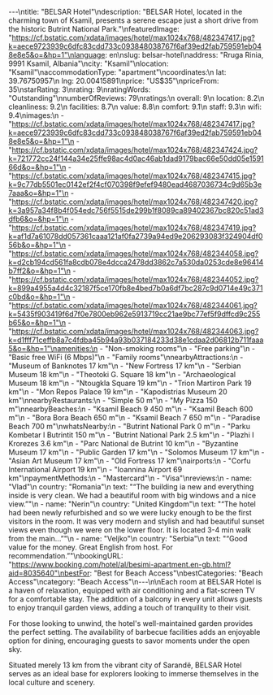 ---\ntitle: "BELSAR Hotel"\ndescription: "BELSAR Hotel, located in the charming town of Ksamil, presents a serene escape just a short drive from the historic Butrint National Park."\nfeaturedImage: "https://cf.bstatic.com/xdata/images/hotel/max1024x768/482347417.jpg?k=aece9723939c6dfc83cdd733c093848038767f6af39ed2fab759591eb048e8e5&o=&hp=1"\nlanguage: en\nslug: belsar-hotel\naddress: "Rruga Rinia, 9991 Ksamil, Albania"\ncity: "Ksamil"\nlocation: "Ksamil"\naccommodationType: "apartment"\ncoordinates:\n  lat: 39.76750957\n  lng: 20.00415891\nprice: "US$35"\npriceFrom: 35\nstarRating: 3\nrating: 9\nratingWords: "Outstanding"\nnumberOfReviews: 79\nratings:\n  overall: 9\n  location: 8.2\n  cleanliness: 9.2\n  facilities: 8.7\n  value: 8.8\n  comfort: 9.1\n  staff: 9.3\n  wifi: 9.4\nimages:\n  - "https://cf.bstatic.com/xdata/images/hotel/max1024x768/482347417.jpg?k=aece9723939c6dfc83cdd733c093848038767f6af39ed2fab759591eb048e8e5&o=&hp=1"\n  - "https://cf.bstatic.com/xdata/images/hotel/max1024x768/482347424.jpg?k=721772cc24f144a34e25ffe98ac4d0ac46ab1dad9179bac66e50dd05e159166d&o=&hp=1"\n  - "https://cf.bstatic.com/xdata/images/hotel/max1024x768/482347415.jpg?k=9c77db5501ec0142ef2f4cf070398f9efef9480ead4687036734c9d65b3e7aaa&o=&hp=1"\n  - "https://cf.bstatic.com/xdata/images/hotel/max1024x768/482347420.jpg?k=3a957a34f8b4f054edc756f5515de299b1f8089ca89402367bc820c51ad3dfb6&o=&hp=1"\n  - "https://cf.bstatic.com/xdata/images/hotel/max1024x768/482347419.jpg?k=af1d7a61078dd057361caaa121af0fa2739a94ed9e206293083f324904df056b&o=&hp=1"\n  - "https://cf.bstatic.com/xdata/images/hotel/max1024x768/482344058.jpg?k=d2cb194cd561fa8cdb078e4dcca2478dd3862c7a530da0253cde8e96414b7ff2&o=&hp=1"\n  - "https://cf.bstatic.com/xdata/images/hotel/max1024x768/482344052.jpg?k=899a4955a4d4c32187f5ce170fb8e4bed7b0a6df7bc287c9d0714e49c371c0bd&o=&hp=1"\n  - "https://cf.bstatic.com/xdata/images/hotel/max1024x768/482344061.jpg?k=5435f903419f6d7f0e7800eb962e5913719cc21ae9bc77ef5f9dffcd9c255b65&o=&hp=1"\n  - "https://cf.bstatic.com/xdata/images/hotel/max1024x768/482344063.jpg?k=d1fff71ceffb8a7c4fdba45b94a93b037184233d38e1cdaa2d06812b711faaa5&o=&hp=1"\namenities:\n  - "Non-smoking rooms"\n  - "Free parking"\n  - "Basic free WiFi (6 Mbps)"\n  - "Family rooms"\nnearbyAttractions:\n  - "Museum of Banknotes 17 km"\n  - "New Fortress 17 km"\n  - "Serbian Museum 18 km"\n  - "Theotoki G. Square 18 km"\n  - "Archaeological Museum 18 km"\n  - "Ntougkla Square 19 km"\n  - "Trion Martiron Park 19 km"\n  - "Mon Repos Palace 19 km"\n  - "Kapodistrias Museum 20 km"\nnearbyRestaurants:\n  - "Simple 50 m"\n  - "My Pizza 150 m"\nnearbyBeaches:\n  - "Ksamil Beach 9 450 m"\n  - "Ksamil Beach 600 m"\n  - "Bora Bora Beach 650 m"\n  - "Ksamil Beach 7 650 m"\n  - "Paradise Beach 700 m"\nwhatsNearby:\n  - "Butrint National Park 0 m"\n  - "Parku Kombetar I Butrintit 150 m"\n  - "Butrint National Park 2.5 km"\n  - "Plazhi I Krorezes 3.6 km"\n  - "Parc National de Butrint 10 km"\n  - "Byzantine Museum 17 km"\n  - "Public Garden 17 km"\n  - "Solomos Museum 17 km"\n  - "Asian Art Museum 17 km"\n  - "Old Fortress 17 km"\nairports:\n  - "Corfu International Airport 19 km"\n  - "Ioannina Airport 69 km"\npaymentMethods:\n  - "Mastercard"\n  - "Visa"\nreviews:\n  - name: "Vlad"\n    country: "Romania"\n    text: "“The building ia new and everything inside is very clean. We had a beautiful room with big windows and a nice view.”"\n  - name: "Nerin"\n    country: "United Kingdom"\n    text: "“The hotel had been newly refurbished and so we were lucky enough to be the first visitors in the room. It was very modern and stylish and had beautiful sunset views even though we were on the lower floor. It is located 3-4 min walk from the main...”"\n  - name: "Veljko"\n    country: "Serbia"\n    text: "“Good value for the money. Great English from host. For recommendation.”"\nbookingURL: "https://www.booking.com/hotel/al/besimi-apartment.en-gb.html?aid=8035640"\nbestFor: "Best for Beach Access"\nbestCategories: "Beach Access"\ncategory: "Beach Access"\n---\n\nEach room at BELSAR Hotel is a haven of relaxation, equipped with air conditioning and a flat-screen TV for a comfortable stay. The addition of a balcony in every unit allows guests to enjoy tranquil garden views, adding a touch of tranquility to their visit.

For those looking to unwind, the hotel's well-maintained garden provides the perfect setting. The availability of barbecue facilities adds an enjoyable option for dining, encouraging guests to savor moments under the open sky.

Situated merely 13 km from the vibrant city of Sarandë, BELSAR Hotel serves as an ideal base for explorers looking to immerse themselves in the local culture and scenery.